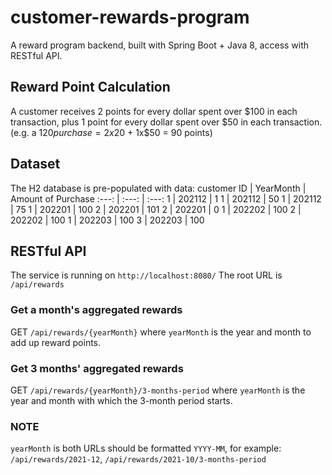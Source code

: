 # customer-rewards-program
A reward program backend, built with Spring Boot + Java 8, access with RESTful API.

## Reward Point Calculation
A customer receives 2 points for every dollar spent over $100 in each transaction, plus 1 point for every
dollar spent over $50 in each transaction.
(e.g. a $120 purchase = 2x$20 + 1x$50 = 90 points)

## Dataset
The H2 database is pre-populated with data:
customer ID | YearMonth | Amount of Purchase 
:---: | :---: | :---: 
1 | 202112 | 1
1 | 202112 | 50
1 | 202112 | 75
1 | 202201 | 100
2 | 202201 | 101
2 | 202201 | 0
1 | 202202 | 100
2 | 202202 | 100
1 | 202203 | 100
3 | 202203 | 100

## RESTful API
The service is running on `http://localhost:8080/`
The root URL is `/api/rewards`
### Get a month's aggregated rewards
GET `/api/rewards/{yearMonth}`
where `yearMonth` is the year and month to add up reward points.
### Get 3 months' aggregated rewards
GET `/api/rewards/{yearMonth}/3-months-period`
where `yearMonth` is the year and month with which the 3-month period starts.
### NOTE
`yearMonth` is both URLs should be formatted `YYYY-MM`, for example:
`/api/rewards/2021-12`, `/api/rewards/2021-10/3-months-period`
